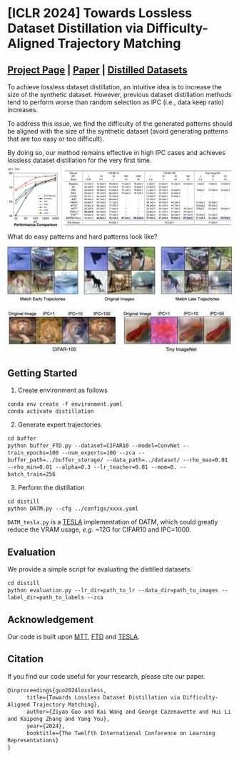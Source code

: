 # [ICLR 2024] Towards Lossless Dataset Distillation via Difficulty-Aligned Trajectory Matching

## [Project Page](https://gzyaftermath.github.io/DATM/) | [Paper](https://arxiv.org/abs/2310.05773) | [Distilled Datasets](https://drive.google.com/drive/folders/1kZlYgiVrmFEz0OUyxnww3II7FBPQe7W0)
To achieve lossless dataset distillation, an intuitive idea is to increase the size of the synthetic dataset.
However, previous dataset distillation methods tend to perform worse than random selection as IPC (i.e., data keep ratio) increases.

To address this issue, we find the difficulty of the generated patterns should be aligned with the size of the synthetic dataset
(avoid generating patterns that are too easy or too difficult).

By doing so, our method remains effective in high IPC cases and achieves lossless dataset distillation for the very first time.
![image](figures/comparison.png)
What do easy patterns and hard patterns look like?

![image](figures/visualization.png)


![image](figures/visualization_ipc.png)

## Getting Started
1. Create environment as follows
```
conda env create -f environment.yaml
conda activate distillation
```
2. Generate expert trajectories
```
cd buffer
python buffer_FTD.py --dataset=CIFAR10 --model=ConvNet --train_epochs=100 --num_experts=100 --zca --buffer_path=../buffer_storage/ --data_path=../dataset/ --rho_max=0.01 --rho_min=0.01 --alpha=0.3 --lr_teacher=0.01 --mom=0. --batch_train=256
```
3. Perform the distillation
```
cd distill
python DATM.py --cfg ../configs/xxxx.yaml
```
`DATM_tesla.py` is a [TESLA](https://github.com/justincui03/tesla) implementation of DATM, which could greatly reduce the VRAM usage, *e.g.* ~12G for CIFAR10 and IPC=1000.

## Evaluation
We provide a simple script for evaluating the distilled datasets.
```
cd distill
python evaluation.py --lr_dir=path_to_lr --data_dir=path_to_images --label_dir=path_to_labels --zca
```
## Acknowledgement
Our code is built upon [MTT](https://github.com/GeorgeCazenavette/mtt-distillation), [FTD](https://github.com/AngusDujw/FTD-distillation) and [TESLA](https://github.com/justincui03/tesla).
## Citation
If you find our code useful for your research, please cite our paper.
```
@inproceedings{guo2024lossless,
      title={Towards Lossless Dataset Distillation via Difficulty-Aligned Trajectory Matching}, 
      author={Ziyao Guo and Kai Wang and George Cazenavette and Hui Li and Kaipeng Zhang and Yang You},
      year={2024},
      booktitle={The Twelfth International Conference on Learning Representations}
}
```
